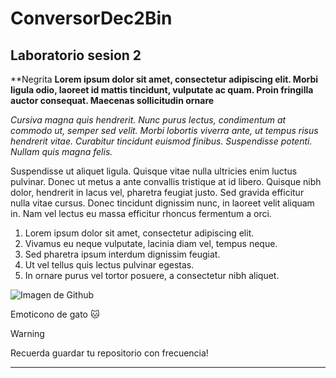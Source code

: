 # ConversorDec2Bin
## Laboratorio sesion 2
 
**Negrita
**Lorem ipsum dolor sit amet, consectetur adipiscing elit. Morbi ligula odio, laoreet id mattis tincidunt, vulputate ac quam. Proin fringilla auctor consequat. Maecenas sollicitudin ornare**

_Cursiva_
_magna quis hendrerit. Nunc purus lectus, condimentum at commodo ut, semper sed velit. Morbi lobortis viverra ante, ut tempus risus hendrerit vitae. Curabitur tincidunt euismod finibus. Suspendisse potenti. Nullam quis magna felis._ 

Suspendisse ut aliquet ligula. Quisque vitae nulla ultricies enim luctus pulvinar. Donec ut metus a ante convallis tristique at id libero. Quisque nibh dolor, hendrerit in lacus vel, pharetra feugiat justo. Sed gravida efficitur nulla vitae cursus. Donec tincidunt dignissim nunc, in laoreet velit aliquam in. Nam vel lectus eu massa efficitur rhoncus fermentum a orci.

1. Lorem ipsum dolor sit amet, consectetur adipiscing elit.
2. Vivamus eu neque vulputate, lacinia diam vel, tempus neque.
3. Sed pharetra ipsum interdum dignissim feugiat.
4. Ut vel tellus quis lectus pulvinar egestas.
5. In ornare purus vel tortor posuere, a consectetur nibh aliquet.

![Imagen de Github](https://www.blackmoreops.com/wp-content/uploads/2021/09/Quick-Github-Tutorial.png)

Emoticono de gato :cat:

> [!WARNING]
> Recuerda guardar tu repositorio con frecuencia!
***
